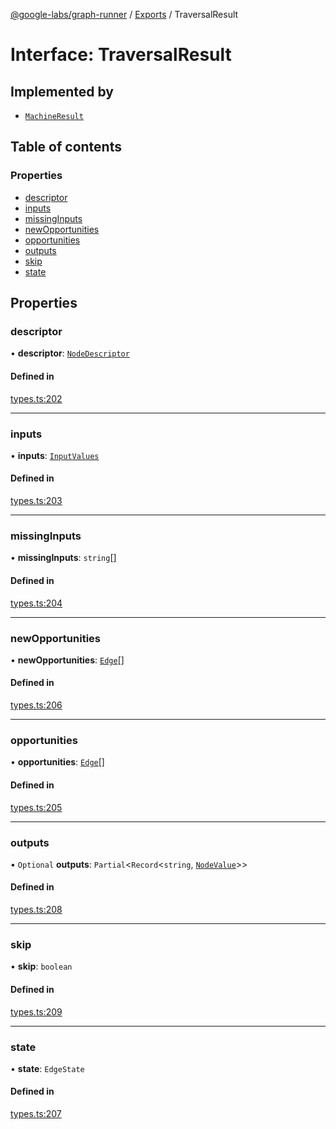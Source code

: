 [@google-labs/graph-runner](../README.md) / [Exports](../modules.md) / TraversalResult

# Interface: TraversalResult

## Implemented by

- [`MachineResult`](../classes/MachineResult.md)

## Table of contents

### Properties

- [descriptor](TraversalResult.md#descriptor)
- [inputs](TraversalResult.md#inputs)
- [missingInputs](TraversalResult.md#missinginputs)
- [newOpportunities](TraversalResult.md#newopportunities)
- [opportunities](TraversalResult.md#opportunities)
- [outputs](TraversalResult.md#outputs)
- [skip](TraversalResult.md#skip)
- [state](TraversalResult.md#state)

## Properties

### descriptor

• **descriptor**: [`NodeDescriptor`](../modules.md#nodedescriptor)

#### Defined in

[types.ts:202](https://github.com/Chizobaonorh/labs-prototypes/blob/220f97e/seeds/graph-runner/src/types.ts#L202)

___

### inputs

• **inputs**: [`InputValues`](../modules.md#inputvalues)

#### Defined in

[types.ts:203](https://github.com/Chizobaonorh/labs-prototypes/blob/220f97e/seeds/graph-runner/src/types.ts#L203)

___

### missingInputs

• **missingInputs**: `string`[]

#### Defined in

[types.ts:204](https://github.com/Chizobaonorh/labs-prototypes/blob/220f97e/seeds/graph-runner/src/types.ts#L204)

___

### newOpportunities

• **newOpportunities**: [`Edge`](../modules.md#edge)[]

#### Defined in

[types.ts:206](https://github.com/Chizobaonorh/labs-prototypes/blob/220f97e/seeds/graph-runner/src/types.ts#L206)

___

### opportunities

• **opportunities**: [`Edge`](../modules.md#edge)[]

#### Defined in

[types.ts:205](https://github.com/Chizobaonorh/labs-prototypes/blob/220f97e/seeds/graph-runner/src/types.ts#L205)

___

### outputs

• `Optional` **outputs**: `Partial`<`Record`<`string`, [`NodeValue`](../modules.md#nodevalue)\>\>

#### Defined in

[types.ts:208](https://github.com/Chizobaonorh/labs-prototypes/blob/220f97e/seeds/graph-runner/src/types.ts#L208)

___

### skip

• **skip**: `boolean`

#### Defined in

[types.ts:209](https://github.com/Chizobaonorh/labs-prototypes/blob/220f97e/seeds/graph-runner/src/types.ts#L209)

___

### state

• **state**: `EdgeState`

#### Defined in

[types.ts:207](https://github.com/Chizobaonorh/labs-prototypes/blob/220f97e/seeds/graph-runner/src/types.ts#L207)

